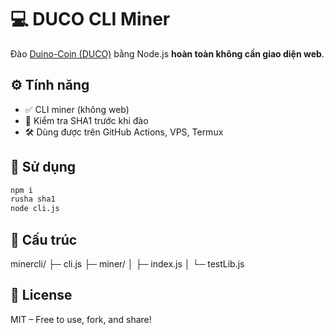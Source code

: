 
# 💻 DUCO CLI Miner

Đào [Duino-Coin (DUCO)](https://duinocoin.com/) bằng Node.js **hoàn toàn không cần giao diện web**.

## ⚙️ Tính năng
- ✅ CLI miner (không web)
- 🧪 Kiểm tra SHA1 trước khi đào
- 🛠 Dùng được trên GitHub Actions, VPS, Termux

## 🚀 Sử dụng
```bash
npm i
rusha sha1
node cli.js
```

## 📝 Cấu trúc
minercli/
├─ cli.js
├─ miner/
│  ├─ index.js
│  └─ testLib.js

## 📜 License
MIT – Free to use, fork, and share!

